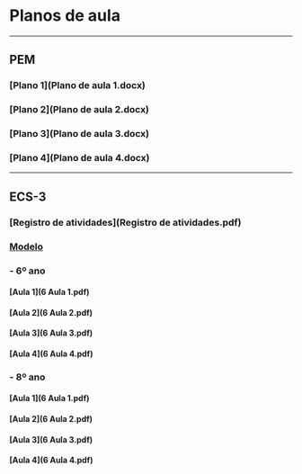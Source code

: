 # Planos de aula
------
## PEM
### [Plano 1](Plano de aula 1.docx)
### [Plano 2](Plano de aula 2.docx)
### [Plano 3](Plano de aula 3.docx)
### [Plano 4](Plano de aula 4.docx)
------
## ECS-3
### [Registro de atividades](Registro de atividades.pdf)
### [Modelo](modelo.rtf)
### - 6º ano
#### [Aula 1](6 Aula 1.pdf)
#### [Aula 2](6 Aula 2.pdf)
#### [Aula 3](6 Aula 3.pdf)
#### [Aula 4](6 Aula 4.pdf)
### - 8º ano
#### [Aula 1](6 Aula 1.pdf)
#### [Aula 2](6 Aula 2.pdf)
#### [Aula 3](6 Aula 3.pdf)
#### [Aula 4](6 Aula 4.pdf)
